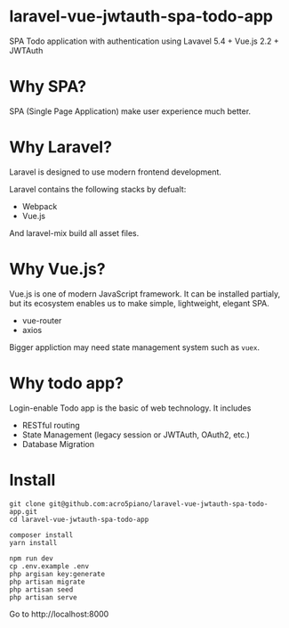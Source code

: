 # laravel-vue-jwtauth-spa-todo-app
SPA Todo application with authentication using Lavavel 5.4 + Vue.js 2.2 + JWTAuth

# Why SPA?

SPA (Single Page Application) make user experience much better.

# Why Laravel?

Laravel is designed to use modern frontend development.

Laravel contains the following stacks by defualt:

- Webpack
- Vue.js

And laravel-mix build all asset files.

# Why Vue.js?

Vue.js is one of modern JavaScript framework.
It can be installed partialy, but its ecosystem enables us to make simple, lightweight, elegant SPA.

- vue-router
- axios

Bigger appliction may need state management system such as `vuex`.


# Why todo app?

Login-enable Todo app is the basic of web technology.  It includes

- RESTful routing
- State Management (legacy session or JWTAuth, OAuth2, etc.)
- Database Migration

# Install

```
git clone git@github.com:acro5piano/laravel-vue-jwtauth-spa-todo-app.git
cd laravel-vue-jwtauth-spa-todo-app

composer install
yarn install

npm run dev
cp .env.example .env
php argisan key:generate
php artisan migrate
php artisan seed
php artisan serve
```

Go to http://localhost:8000



